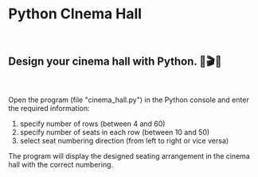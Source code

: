# Python CInema Hall<br><br>
<h2>Design your cinema hall with Python. 🙂🎬🎦</h2><br>

Open the program (file "cinema_hall.py") in the Python console and enter the required information:
  1. specify number of rows (between 4 and 60)
  2. specify number of seats in each row (between 10 and 50)
  3. select seat numbering direction (from left to right or vice versa)

The program will display the designed seating arrangement in the cinema hall with the correct numbering.

